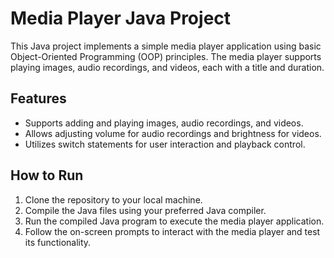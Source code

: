 # Media Player Java Project

This Java project implements a simple media player application using basic Object-Oriented Programming (OOP) principles. The media player supports playing images, audio recordings, and videos, each with a title and duration.

## Features 

- Supports adding and playing images, audio recordings, and videos.
- Allows adjusting volume for audio recordings and brightness for videos.
- Utilizes switch statements for user interaction and playback control.

## How to Run

1. Clone the repository to your local machine.
2. Compile the Java files using your preferred Java compiler.
3. Run the compiled Java program to execute the media player application.
4. Follow the on-screen prompts to interact with the media player and test its functionality.

